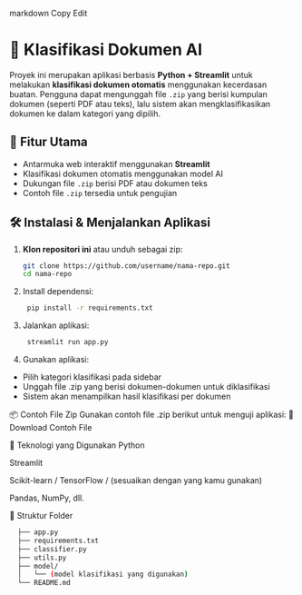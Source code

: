 
markdown
Copy
Edit
# 📁 Klasifikasi Dokumen AI

Proyek ini merupakan aplikasi berbasis **Python + Streamlit** untuk melakukan **klasifikasi dokumen otomatis** menggunakan kecerdasan buatan. Pengguna dapat mengunggah file `.zip` yang berisi kumpulan dokumen (seperti PDF atau teks), lalu sistem akan mengklasifikasikan dokumen ke dalam kategori yang dipilih.

## 🚀 Fitur Utama

- Antarmuka web interaktif menggunakan **Streamlit**
- Klasifikasi dokumen otomatis menggunakan model AI
- Dukungan file `.zip` berisi PDF atau dokumen teks
- Contoh file `.zip` tersedia untuk pengujian

## 🛠️ Instalasi & Menjalankan Aplikasi

1. **Klon repositori ini** atau unduh sebagai zip:
   ```bash
   git clone https://github.com/username/nama-repo.git
   cd nama-repo
2. Install dependensi:
   ```bash
    pip install -r requirements.txt
3. Jalankan aplikasi:
   ```bash
    streamlit run app.py
4. Gunakan aplikasi:
- Pilih kategori klasifikasi pada sidebar
- Unggah file .zip yang berisi dokumen-dokumen untuk diklasifikasi
- Sistem akan menampilkan hasil klasifikasi per dokumen

📦 Contoh File Zip
Gunakan contoh file .zip berikut untuk menguji aplikasi:
🔗 Download Contoh File

🧠 Teknologi yang Digunakan
Python

Streamlit

Scikit-learn / TensorFlow / (sesuaikan dengan yang kamu gunakan)

Pandas, NumPy, dll.

📂 Struktur Folder
  ```bash
    ├── app.py
    ├── requirements.txt
    ├── classifier.py
    ├── utils.py
    ├── model/
    │   └── (model klasifikasi yang digunakan)
    └── README.md
